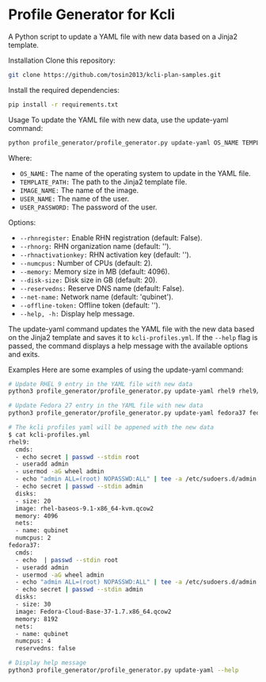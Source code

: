 
# Profile Generator for Kcli
A Python script to update a YAML file with new data based on a Jinja2 template.

Installation
Clone this repository:
```sh
git clone https://github.com/tosin2013/kcli-plan-samples.git
```

Install the required dependencies:
```sh
pip install -r requirements.txt
```
Usage
To update the YAML file with new data, use the update-yaml command:

```sh
python profile_generator/profile_generator.py update-yaml OS_NAME TEMPLATE_PATH --image IMAGE_NAME --user USER_NAME --user-password USER_PASSWORD [OPTIONS]
```
Where:

* `OS_NAME:` The name of the operating system to update in the YAML file.
* `TEMPLATE_PATH:` The path to the Jinja2 template file.
* `IMAGE_NAME:` The name of the image.
* `USER_NAME:` The name of the user.
* `USER_PASSWORD:` The password of the user.

Options:

* `--rhnregister:` Enable RHN registration (default: False).
* `--rhnorg:` RHN organization name (default: '').
* `--rhnactivationkey:` RHN activation key (default: '').
* `--numcpus:` Number of CPUs (default: 2).
* `--memory:` Memory size in MB (default: 4096).
* `--disk-size:` Disk size in GB (default: 20).
* `--reservedns:` Reserve DNS name (default: False).
* `--net-name:` Network name (default: 'qubinet').
* `--offline-token:` Offline token (default: '').
* `--help, -h:` Display help message.

The update-yaml command updates the YAML file with the new data based on the Jinja2 template and saves it to `kcli-profiles.yml`. If the `--help` flag is passed, the command displays a help message with the available options and exits.

Examples
Here are some examples of using the update-yaml command:

```sh
# Update RHEL 9 entry in the YAML file with new data
python3 profile_generator/profile_generator.py update-yaml rhel9 rhel9/template.yaml --image rhel-baseos-9.1-x86_64-kvm.qcow2 --user admin --user-password secret

# Update Fedora 27 entry in the YAML file with new data
python3 profile_generator/profile_generator.py update-yaml fedora37 fedora37/template.yaml --image Fedora-Cloud-Base-37-1.7.x86_64.qcow2 --user admin --user-password secret --disk-size 30 --numcpus 4 --memory 8192 --user admin --user-password secret

# The kcli profiles yaml will be appened with the new data
$ cat kcli-profiles.yml                                                                                             04:51:01 PM
rhel9:
  cmds:
  - echo secret | passwd --stdin root
  - useradd admin
  - usermod -aG wheel admin
  - echo "admin ALL=(root) NOPASSWD:ALL" | tee -a /etc/sudoers.d/admin
  - echo secret | passwd --stdin admin
  disks:
  - size: 20
  image: rhel-baseos-9.1-x86_64-kvm.qcow2
  memory: 4096
  nets:
  - name: qubinet
  numcpus: 2
fedora37:
  cmds:
  - echo  | passwd --stdin root
  - useradd admin
  - usermod -aG wheel admin
  - echo "admin ALL=(root) NOPASSWD:ALL" | tee -a /etc/sudoers.d/admin
  - echo secret | passwd --stdin admin
  disks:
  - size: 30
  image: Fedora-Cloud-Base-37-1.7.x86_64.qcow2
  memory: 8192
  nets:
  - name: qubinet
  numcpus: 4
  reservedns: false

# Display help message
python3 profile_generator/profile_generator.py update-yaml --help
```
